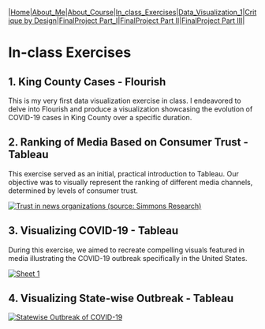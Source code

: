 |[Home](https://radhikag1604.github.io/Telling_Stories_With_Data/)|[About_Me](https://radhikag1604.github.io/Telling_Stories_With_Data/About_Me.html)|[About_Course](https://radhikag1604.github.io/Telling_Stories_With_Data/About_Course.html)|[In_class_Exercises](https://radhikag1604.github.io/Telling_Stories_With_Data/In_class_Exercises.html)|[Data_Visualization_1](https://radhikag1604.github.io/Telling_Stories_With_Data/Data_Visualization_1.html)|[Critique by Design](https://radhikag1604.github.io/Telling_Stories_With_Data/critique-by-design.html)|[FinalProject Part_I](https://radhikag1604.github.io/Telling_Stories_With_Data/final-project-part-one.html)|[FinalProject Part II](https://radhikag1604.github.io/Telling_Stories_With_Data/final-project-part-two.html)|[FinalProject Part III](https://radhikag1604.github.io/Telling_Stories_With_Data/final-project-part-three.html)|

# In-class Exercises

## 1. King County Cases - Flourish

This is my very first data visualization exercise in class. I endeavored to delve into Flourish and produce a visualization showcasing the evolution of COVID-19 cases in King County over a specific duration.


<div class="flourish-embed flourish-chart" data-src="visualisation/14930031"><script src="https://public.flourish.studio/resources/embed.js"></script></div>


## 2. Ranking of Media Based on Consumer Trust - Tableau

This exercise served as an initial, practical introduction to Tableau. Our objective was to visually represent the ranking of different media channels, determined by levels of consumer trust.


<div class='tableauPlaceholder' id='viz1694549449356' style='position: relative'><noscript><a href='#'><img alt='Trust in news organizations (source: Simmons Research) ' src='https:&#47;&#47;public.tableau.com&#47;static&#47;images&#47;Tr&#47;Trustinnewsorganizations_16945494277630&#47;TrustinnewsorganizationssourceSimmonsResearch&#47;1_rss.png' style='border: none' /></a></noscript><object class='tableauViz'  style='display:none;'><param name='host_url' value='https%3A%2F%2Fpublic.tableau.com%2F' /> <param name='embed_code_version' value='3' /> <param name='site_root' value='' /><param name='name' value='Trustinnewsorganizations_16945494277630&#47;TrustinnewsorganizationssourceSimmonsResearch' /><param name='tabs' value='no' /><param name='toolbar' value='yes' /><param name='static_image' value='https:&#47;&#47;public.tableau.com&#47;static&#47;images&#47;Tr&#47;Trustinnewsorganizations_16945494277630&#47;TrustinnewsorganizationssourceSimmonsResearch&#47;1.png' /> <param name='animate_transition' value='yes' /><param name='display_static_image' value='yes' /><param name='display_spinner' value='yes' /><param name='display_overlay' value='yes' /><param name='display_count' value='yes' /><param name='language' value='en-US' /><param name='filter' value='publish=yes' /></object></div>                
<script type='text/javascript'>                    
  var divElement = document.getElementById('viz1694549449356');                    
  var vizElement = divElement.getElementsByTagName('object')[0];                    
  vizElement.style.width='100%';vizElement.style.height=(divElement.offsetWidth*0.75)+'px';                    
  var scriptElement = document.createElement('script');                   
  scriptElement.src = 'https://public.tableau.com/javascripts/api/viz_v1.js';                    
  vizElement.parentNode.insertBefore(scriptElement, vizElement);                
</script>


## 3. Visualizing COVID-19 - Tableau

During this exercise, we aimed to recreate compelling visuals featured in media illustrating the COVID-19 outbreak specifically in the United States. 


<div class='tableauPlaceholder' id='viz1697314242011' style='position: relative'><noscript><a href='#'><img alt='Sheet 1' src='https:&#47;&#47;public.tableau.com&#47;static&#47;images&#47;CO&#47;COVID_19CaseTrends&#47;Sheet1&#47;1_rss.png' style='border: none' />
</a></noscript><object class='tableauViz'  style='display:none;'><param name='host_url' value='https%3A%2F%2Fpublic.tableau.com%2F' /> <param name='embed_code_version' value='3' /> <param name='site_root' value='' /><param name='name' value='COVID_19CaseTrends&#47;Sheet1' /><param name='tabs' value='no' /><param name='toolbar' value='yes' />
<param name='static_image'value='https:&#47;&#47;public.tableau.com&#47;static&#47;images&#47;CO&#47;COVID_19CaseTrends&#47;Sheet1&#47;1.png' /> 
<param name='animate_transition' value='yes' /><param name='display_static_image' value='yes' /><param name='display_spinner' value='yes' />
<param name='display_overlay' value='yes' /><param name='display_count' value='yes' /><param name='language' value='en-US' />
<param name='filter' value='publish=yes' /></object></div>                
<script type='text/javascript'>                    
  var divElement = document.getElementById('viz1697314242011');                    
  var vizElement = divElement.getElementsByTagName('object')[0];                    
  vizElement.style.width='100%';vizElement.style.height=(divElement.offsetWidth*0.75)+'px';                    
  var scriptElement = document.createElement('script');                    
  scriptElement.src = 'https://public.tableau.com/javascripts/api/viz_v1.js';                    
  vizElement.parentNode.insertBefore(scriptElement, vizElement);                
</script>


## 4. Visualizing State-wise Outbreak - Tableau

<div class='tableauPlaceholder' id='viz1697316030038' style='position: relative'><noscript><a href='#'><img alt='Statewise Outbreak of COVID-19 ' src='https:&#47;&#47;public.tableau.com&#47;static&#47;images&#47;ZZ&#47;ZZDQRGB2X&#47;1_rss.png' style='border: none' />
</a></noscript><object class='tableauViz'  style='display:none;'><param name='host_url' value='https%3A%2F%2Fpublic.tableau.com%2F' /> <param name='embed_code_version' value='3' /> 
<param name='path' value='shared&#47;ZZDQRGB2X' /> <param name='toolbar' value='yes' />
<param name='static_image' value='https:&#47;&#47;public.tableau.com&#47;static&#47;images&#47;ZZ&#47;ZZDQRGB2X&#47;1.png' /> 
<param name='animate_transition' value='yes' /><param name='display_static_image' value='yes' />
<param name='display_spinner' value='yes' />
<param name='display_overlay' value='yes' /><param name='display_count' value='yes' />
<param name='language' value='en-US' /></object></div>                
<script type='text/javascript'>                    
  var divElement = document.getElementById('viz1697316030038');                    
  var vizElement = divElement.getElementsByTagName('object')[0];                    
  vizElement.style.width='100%';vizElement.style.height=(divElement.offsetWidth*0.75)+'px';                    
  var scriptElement = document.createElement('script');                    
  scriptElement.src = 'https://public.tableau.com/javascripts/api/viz_v1.js';                    
  vizElement.parentNode.insertBefore(scriptElement, vizElement);                
</script>
